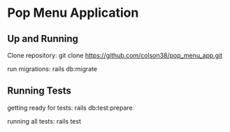 # Pop Menu Application


## Up and Running

Clone repository: git clone https://github.com/colson38/pop_menu_app.git

run migrations: rails db:migrate

## Running Tests

getting ready for tests: rails db:test:prepare

running all tests: rails test